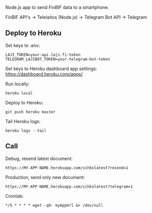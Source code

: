 Node.js app to send FinBIF data to a smartphone.

FinBIF API's -> Telelaitos (Node.js) -> Telegram Bot API -> Telegram

Deploy to Heroku
----------------

Set keys to .env:

	LAJI_TOKEN=your-api.laji.fi-token
	TELEGRAM_LAJIBOT_TOKEN=your-telegram-bot-token

Set keys to Heroku dashboard app settings: https://dashboard.heroku.com/apps/

Run locally:

	heroku local

Deploy to Heroku:

	git push heroku master

Tail Heroku logs:

	heroku logs --tail

Call
----

Debug, resend latest document:

	https://MY-APP-NAME.herokuapp.com/vihkolatest?resend=1

Production, send only new document:

	https://MY-APP-NAME.herokuapp.com/vihkolatest?telegram=1

Crontab:

	*/5 * * * * wget -qO- myAppUrl &> /dev/null